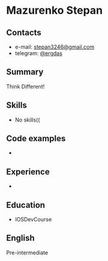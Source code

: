 

Mazurenko Stepan
=================

## Contacts

- e-mail: <stepan3246@gmail.com>
- telegram: [@ergdas](https://t.me/ergdas)

## Summary

Think Different!

## Skills

- No skills((
  
## Code examples
-

## Experience 
-

## Education 

- IOSDevCourse

## English

Pre-intermediate
